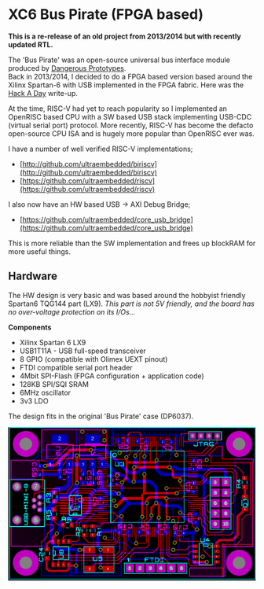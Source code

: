# XC6 Bus Pirate (FPGA based)

**This is a re-release of an old project from 2013/2014 but with recently updated RTL.**

The 'Bus Pirate' was an open-source universal bus interface module produced by [Dangerous Prototypes](http://dangerousprototypes.com/docs/Bus_Pirate).  
Back in 2013/2014, I decided to do a FPGA based version based around the Xilinx Spartan-6 with USB implemented in the FPGA fabric. Here was the [Hack A Day](https://hackaday.com/?s=fpga+bus+pirate) write-up.

At the time, RISC-V had yet to reach popularity so I implemented an OpenRISC based CPU with a SW based USB stack implementing USB-CDC (virtual serial port) protocol.
More recently, RISC-V has become the defacto open-source CPU ISA and is hugely more popular than OpenRISC ever was.

I have a number of well verified RISC-V implementations;
* [http://github.com/ultraembedded/biriscv](http://github.com/ultraembedded/biriscv)
* [https://github.com/ultraembedded/riscv](https://github.com/ultraembedded/riscv)

I also now have an HW based USB -> AXI Debug Bridge;
* [https://github.com/ultraembedded/core_usb_bridge](https://github.com/ultraembedded/core_usb_bridge)

This is more reliable than the SW implementation and frees up blockRAM for more useful things.

## Hardware
The HW design is very basic and was based around the hobbyist friendly Spartan6 TQG144 part (LX9).
*This part is not 5V friendly, and the board has no over-voltage protection on its I/Os...*

**Components**
* Xilinx Spartan 6 LX9
* USB1T11A - USB full-speed transceiver
* 8 GPIO (compatible with Olimex UEXT pinout)
* FTDI compatible serial port header
* 4Mbit SPI-Flash (FPGA configuration + application code)
* 128KB SPI/SQI SRAM
* 6MHz oscillator
* 3v3 LDO

The design fits in the original 'Bus Pirate' case (DP6037).

![PCB](docs/pcb.png)

